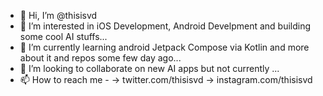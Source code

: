 - 👋 Hi, I’m @thisisvd
- 👀 I’m interested in iOS Development, Android Develpment and building some cool AI stuffs... 
- 🌱 I’m currently learning android Jetpack Compose via Kotlin and more about it and repos some few day ago...
- 💞️ I’m looking to collaborate on new AI apps but not currently ...
- 📫 How to reach me - 
     -> twitter.com/thisisvd
     -> instagram.com/thisisvd

<!---
thisisvd/thisisvd is a ✨ special ✨ repository because its `README.md` (this file) appears on your GitHub profile.
You can click the Preview link to take a look at your changes.
--->
